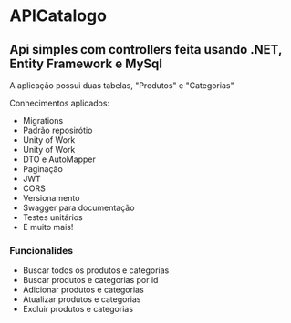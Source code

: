 # APICatalogo

<h2>Api simples com controllers feita usando .NET, Entity Framework e MySql</h2>
<p>A aplicação possui duas tabelas, "Produtos" e "Categorias"</p>

Conhecimentos aplicados:
<ul>
  <li>Migrations</li>
  <li>Padrão reposirótio</li>
  <li>Unity of Work</li>
  <li>Unity of Work</li>
  <li>DTO e AutoMapper</li>
  <li>Paginação</li>
  <li>JWT</li>
  <li>CORS</li>
  <li>Versionamento</li>
  <li>Swagger para documentação</li>
  <li>Testes unitários</li>
  <li>E muito mais!</li>
</ul>

<h3>Funcionalides</h3>
<ul>
  <li>Buscar todos os produtos e categorias</li>
  <li>Buscar produtos e categorias por id</li>
  <li>Adicionar produtos e categorias</li>
  <li>Atualizar produtos e categorias</li>
  <li>Excluir produtos e categorias</li>
</ul>
